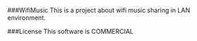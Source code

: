 ###WifiMusic
This is a project about wifi music sharing in LAN environment.

###License
This software is COMMERCIAL
